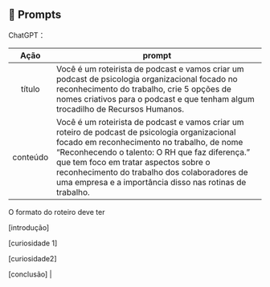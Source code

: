 ## 🧠 Prompts


ChatGPT：

|   Ação   | prompt                                                                                                                                                                                                                                                                         |
| :------: | ------------------------------------------------------------------------------------------------------------------------------------------------------------------------------------------------------------------------------------------------------------------------------ |
|  título  | Você é um roteirista de podcast e vamos criar um podcast de psicologia organizacional focado no reconhecimento do trabalho, crie 5 opções de nomes criativos para o podcast e que tenham algum trocadilho de Recursos Humanos.                                                        |
| conteúdo | Você é um roteirista de podcast e vamos criar um roteiro de podcast de psicologia organizacional focado em reconhecimento no trabalho, de nome “Reconhecendo o talento: O RH que faz diferença.” que tem foco em tratar aspectos sobre o reconhecimento do trabalho dos colaboradores de uma empresa e a importância disso nas rotinas de trabalho. 

O formato do roteiro deve ter  

[introdução] 

[curiosidade 1] 

[curiosidade2] 

[conclusão]   |

